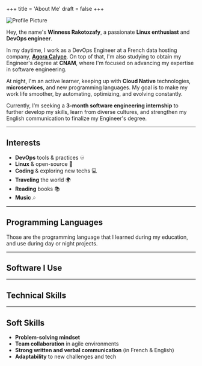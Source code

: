+++
title = 'About Me'
draft = false
+++

![Profile Picture](https://www.example.com/profile-picture.jpg)

Hey, the name's **Winness Rakotozafy**, a passionate **Linux enthusiast** and **DevOps engineer**.

In my daytime, I work as a DevOps Engineer at a French data hosting company, **[Agora Calyce](https://www.agoracalyce.com/)**. On top of that, I'm also studying to obtain my Engineer's degree at **CNAM**, where I'm focused on advancing my expertise in software engineering.

At night, I'm an active learner, keeping up with **Cloud Native** technologies, **microservices**, and new programming languages. My goal is to make my work life smoother, by automating, optimizing, and evolving constantly.

Currently, I’m seeking a **3-month software engineering internship** to further develop my skills, learn from diverse cultures, and strengthen my English communication to finalize my Engineer's degree.

---

## Interests

- **DevOps** tools & practices ♾️
- **Linux** & open-source 🐧
- **Coding** & exploring new techs 💻
- **Traveling** the world 🌍
- **Reading** books 📚
- **Music** 🎶

---

## Programming Languages
Those are the programming language that I learned during my education, and use during day or night projects.

---

## Software I Use

---

## Technical Skills

---

## Soft Skills
- **Problem-solving mindset**
- **Team collaboration** in agile environments
- **Strong written and verbal communication** (in French & English)
- **Adaptability** to new challenges and tech
